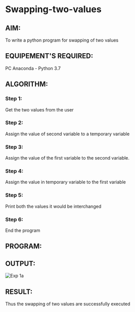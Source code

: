 # Swapping-two-values
## AIM:
To write a python program for swapping of two values
## EQUIPEMENT'S REQUIRED: 
PC
Anaconda - Python 3.7
## ALGORITHM: 
### Step 1:
Get the two values from the user
### Step 2: 
Assign the value of second variable to a temporary variable 
### Step 3: 
Assign the value of the first variable to the second variable.
### Step 4:  
Assign the value in temporary variable to the first variable
### Step 5: 
Print both the values it would be interchanged
### Step 6: 
End the program
## PROGRAM:

## OUTPUT:
![Exp 1a](https://github.com/Divya110205/Swapping-two-values/assets/119404855/9f003a0c-42f7-4c1e-bf96-f95698812ec5)

## RESULT:
Thus the swapping of two values are successfully executed



